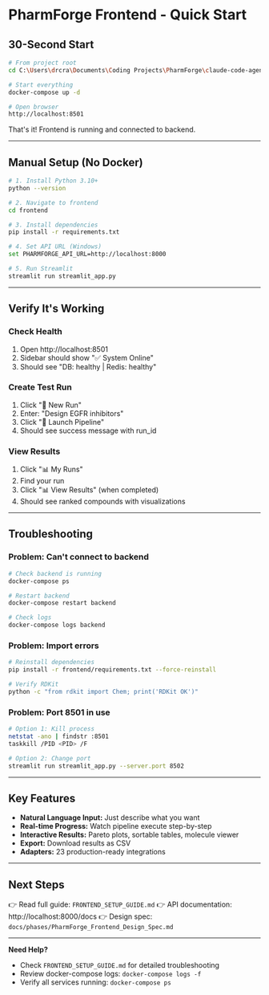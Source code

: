 # PharmForge Frontend - Quick Start

## 30-Second Start

```bash
# From project root
cd C:\Users\drcra\Documents\Coding Projects\PharmForge\claude-code-agents-wizard-v2

# Start everything
docker-compose up -d

# Open browser
http://localhost:8501
```

That's it! Frontend is running and connected to backend.

---

## Manual Setup (No Docker)

```bash
# 1. Install Python 3.10+
python --version

# 2. Navigate to frontend
cd frontend

# 3. Install dependencies
pip install -r requirements.txt

# 4. Set API URL (Windows)
set PHARMFORGE_API_URL=http://localhost:8000

# 5. Run Streamlit
streamlit run streamlit_app.py
```

---

## Verify It's Working

### Check Health
1. Open http://localhost:8501
2. Sidebar should show "✅ System Online"
3. Should see "DB: healthy | Redis: healthy"

### Create Test Run
1. Click "🚀 New Run"
2. Enter: "Design EGFR inhibitors"
3. Click "🚀 Launch Pipeline"
4. Should see success message with run_id

### View Results
1. Click "📊 My Runs"
2. Find your run
3. Click "📊 View Results" (when completed)
4. Should see ranked compounds with visualizations

---

## Troubleshooting

### Problem: Can't connect to backend

```bash
# Check backend is running
docker-compose ps

# Restart backend
docker-compose restart backend

# Check logs
docker-compose logs backend
```

### Problem: Import errors

```bash
# Reinstall dependencies
pip install -r frontend/requirements.txt --force-reinstall

# Verify RDKit
python -c "from rdkit import Chem; print('RDKit OK')"
```

### Problem: Port 8501 in use

```bash
# Option 1: Kill process
netstat -ano | findstr :8501
taskkill /PID <PID> /F

# Option 2: Change port
streamlit run streamlit_app.py --server.port 8502
```

---

## Key Features

- **Natural Language Input:** Just describe what you want
- **Real-time Progress:** Watch pipeline execute step-by-step
- **Interactive Results:** Pareto plots, sortable tables, molecule viewer
- **Export:** Download results as CSV
- **Adapters:** 23 production-ready integrations

---

## Next Steps

👉 Read full guide: `FRONTEND_SETUP_GUIDE.md`
👉 API documentation: http://localhost:8000/docs
👉 Design spec: `docs/phases/PharmForge_Frontend_Design_Spec.md`

---

**Need Help?**
- Check `FRONTEND_SETUP_GUIDE.md` for detailed troubleshooting
- Review docker-compose logs: `docker-compose logs -f`
- Verify all services running: `docker-compose ps`
